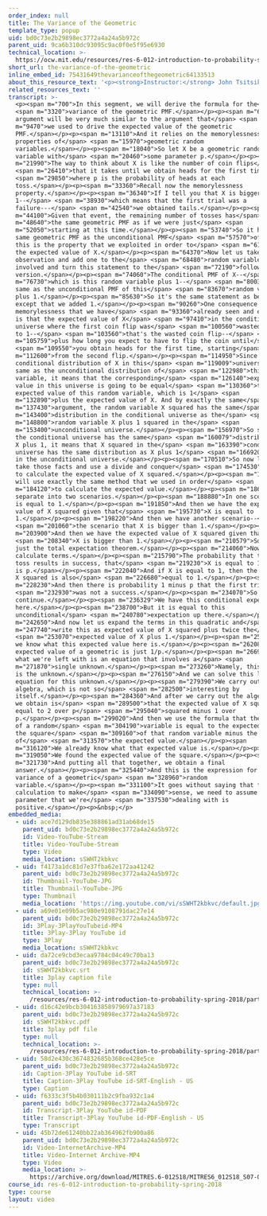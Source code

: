 ```yaml
---
order_index: null
title: The Variance of the Geometric
template_type: popup
uid: bd0c73e2b29898ec3772a4a24a5b972c
parent_uid: 9ca6b310dc93095c9ac0f0e5f95e6930
technical_location: >-
  https://ocw.mit.edu/resources/res-6-012-introduction-to-probability-spring-2018/part-i-the-fundamentals/the-variance-of-the-geometric
short_url: the-variance-of-the-geometric
inline_embed_id: 75431649thevarianceofthegeometric64133513
about_this_resource_text: '<p><strong>Instructor:</strong> John Tsitsiklis</p>'
related_resources_text: ''
transcript: >-
  <p><span m="700">In this segment, we will derive the formula for the</span>
  <span m="3320">variance of the geometric PMF.</span></p><p><span m="6470">The
  argument will be very much similar to the argument that</span> <span
  m="9470">we used to drive the expected value of the geometric
  PMF.</span></p><p><span m="13110">And it relies on the memorylessness
  properties of</span> <span m="15970">geometric random
  variables.</span></p><p><span m="18040">So let X be a geometric random
  variable with</span> <span m="20460">some parameter p.</span></p><p><span
  m="21990">The way to think about X is like the number of coin flips</span>
  <span m="26410">that it takes until we obtain heads for the first time,</span>
  <span m="29850">where p is the probability of heads at each
  toss.</span></p><p><span m="33360">Recall now the memorylessness
  property.</span></p><p><span m="36340">If I tell you that X is bigger than
  1--</span> <span m="38930">which means that the first trial was a
  failure---</span> <span m="42540">we obtained tails.</span></p><p><span
  m="44100">Given that event, the remaining number of tosses has</span> <span
  m="48640">the same geometric PMF as if we were just</span> <span
  m="52050">starting at this time.</span></p><p><span m="53740">So it has the
  same geometric PMF as the unconditional PMF</span> <span m="57570">of X. And
  this is the property that we exploited in order to</span> <span m="61380">find
  the expected value of X.</span></p><p><span m="64370">Now let us take this
  observation and add one to the</span> <span m="68480">random variables
  involved and turn this statement to the</span> <span m="72190">following
  version.</span></p><p><span m="74060">The conditional PMF of X--</span> <span
  m="76730">which is this random variable plus 1--</span> <span m="80030">is the
  same as the unconditional PMF of this</span> <span m="83670">random variable
  plus 1.</span></p><p><span m="85630">So it's the same statement as before
  except that we added 1.</span></p><p><span m="90260">One consequence of the
  memorylessness that we have</span> <span m="93360">already seen and exploited
  is that the expected value of X</span> <span m="97410">in the conditional
  universe where the first coin flip was</span> <span m="100560">wasted is equal
  to 1--</span> <span m="103560">that's the wasted coin flip--</span> <span
  m="105759">plus how long you expect to have to flip the coin until</span>
  <span m="109550">you obtain heads for the first time, starting</span> <span
  m="112600">from the second flip.</span></p><p><span m="114950">Since the
  conditional distribution of X in this</span> <span m="119009">universe is the
  same as the unconditional distribution of</span> <span m="122980">this random
  variable, it means that the corresponding</span> <span m="126140">expected
  value in this universe is going to be equal</span> <span m="130360">to the
  expected value of this random variable, which is 1</span> <span
  m="132890">plus the expected value of X. And by exactly the same</span> <span
  m="137430">argument, the random variable X squared has the same</span> <span
  m="143400">distribution in the conditional universe as the</span> <span
  m="148800">random variable X plus 1 squared in the</span> <span
  m="153400">unconditional universe.</span></p><p><span m="156970">So since X in
  the conditional universe has the same</span> <span m="160079">distribution as
  X plus 1, it means that X squared in the</span> <span m="163390">conditional
  universe has the same distribution as X plus 1</span> <span m="166920">squared
  in the unconditional universe.</span></p><p><span m="170510">So now let us
  take those facts and use a divide and conquer</span> <span m="174530">method
  to calculate the expected value of X squared.</span></p><p><span m="179690">We
  will use exactly the same method that we used in order</span> <span
  m="184120">to calculate the expected value.</span></p><p><span m="186430">We
  separate into two scenarios.</span></p><p><span m="188880">In one scenario, X
  is equal to 1.</span></p><p><span m="191850">And then we have the expected
  value of X squared given that</span> <span m="195730">X is equal to
  1.</span></p><p><span m="198220">And then we have another scenario--</span>
  <span m="201060">the scenario that X is bigger than 1.</span></p><p><span
  m="203900">And then we have the expected value of X squared given that</span>
  <span m="208340">X is bigger than 1.</span></p><p><span m="210579">So this is
  just the total expectation theorem.</span></p><p><span m="214060">Now let us
  calculate terms.</span></p><p><span m="215790">The probability that the first
  toss results in success, that</span> <span m="219230">X is equal to 1-- this
  is p.</span></p><p><span m="222040">And if X is equal to 1, then the value of
  X squared is also</span> <span m="226680">equal to 1.</span></p><p><span
  m="228230">And then there is probability 1 minus p that the first trial</span>
  <span m="232930">was not a success.</span></p><p><span m="234070">So we get to
  continue.</span></p><p><span m="236329">We have this conditional expectation
  here.</span></p><p><span m="238700">But it is equal to this
  unconditional</span> <span m="240780">expectation up there.</span></p><p><span
  m="242650">And now let us expand the terms in this quadratic and</span> <span
  m="247740">write this as expected value of X squared plus twice the</span>
  <span m="253070">expected value of X plus 1.</span></p><p><span m="258459">Now
  we know what this expected value here is.</span></p><p><span m="262089">The
  expected value of a geometric is just 1/p.</span></p><p><span m="266910">And
  what we're left with is an equation that involves a</span> <span
  m="271870">single unknown.</span></p><p><span m="273260">Namely, this quantity
  is the unknown.</span></p><p><span m="276150">And we can solve this linear
  equation for this unknown.</span></p><p><span m="279390">We carry out some
  algebra, which is not so</span> <span m="282500">interesting by
  itself.</span></p><p><span m="284360">And after we carry out the algebra, what
  we obtain is</span> <span m="289500">that the expected value of X squared is
  equal to 2 over p</span> <span m="295040">squared minus 1 over
  p.</span></p><p><span m="299020">And then we use the formula that the variance
  of a random</span> <span m="304190">variable is equal to the expected value of
  the square</span> <span m="309160">of that random variable minus the square
  of</span> <span m="313570">the expected value.</span></p><p><span
  m="316120">We already know what that expected value is.</span></p><p><span
  m="319050">We found the expected value of the square.</span></p><p><span
  m="321730">And putting all that together, we obtain a final
  answer.</span></p><p><span m="325440">And this is the expression for the
  variance of a geometric</span> <span m="328960">random
  variable.</span></p><p><span m="331100">It goes without saying that for this
  calculation to make</span> <span m="334090">sense, we need to assume that the
  parameter that we're</span> <span m="337530">dealing with is
  positive.</span></p><p>&nbsp;</p>
embedded_media:
  - uid: ace7d129db835e388861ad31ab68de15
    parent_uid: bd0c73e2b29898ec3772a4a24a5b972c
    id: Video-YouTube-Stream
    title: Video-YouTube-Stream
    type: Video
    media_location: sSWHT2kbkvc
  - uid: f4173a1dc81d7e37fba62e172aa41242
    parent_uid: bd0c73e2b29898ec3772a4a24a5b972c
    id: Thumbnail-YouTube-JPG
    title: Thumbnail-YouTube-JPG
    type: Thumbnail
    media_location: 'https://img.youtube.com/vi/sSWHT2kbkvc/default.jpg'
  - uid: a69e01e09b5ac980e9108791dac27e14
    parent_uid: bd0c73e2b29898ec3772a4a24a5b972c
    id: 3Play-3PlayYouTubeid-MP4
    title: 3Play-3Play YouTube id
    type: 3Play
    media_location: sSWHT2kbkvc
  - uid: da72ce9cbd3ecaa9784c04c49c70ba13
    parent_uid: bd0c73e2b29898ec3772a4a24a5b972c
    id: sSWHT2kbkvc.srt
    title: 3play caption file
    type: null
    technical_location: >-
      /resources/res-6-012-introduction-to-probability-spring-2018/part-i-the-fundamentals/the-variance-of-the-geometric/sSWHT2kbkvc.srt
  - uid: d16c42e9bcb304163858979697a37183
    parent_uid: bd0c73e2b29898ec3772a4a24a5b972c
    id: sSWHT2kbkvc.pdf
    title: 3play pdf file
    type: null
    technical_location: >-
      /resources/res-6-012-introduction-to-probability-spring-2018/part-i-the-fundamentals/the-variance-of-the-geometric/sSWHT2kbkvc.pdf
  - uid: 58d2e430c3674832685b368ce428e5ce
    parent_uid: bd0c73e2b29898ec3772a4a24a5b972c
    id: Caption-3Play YouTube id-SRT
    title: Caption-3Play YouTube id-SRT-English - US
    type: Caption
  - uid: f6333c3f5b4b030111b2c9fba932c1a4
    parent_uid: bd0c73e2b29898ec3772a4a24a5b972c
    id: Transcript-3Play YouTube id-PDF
    title: Transcript-3Play YouTube id-PDF-English - US
    type: Transcript
  - uid: 45b72de61240bb22ab364962fb900a86
    parent_uid: bd0c73e2b29898ec3772a4a24a5b972c
    id: Video-InternetArchive-MP4
    title: Video-Internet Archive-MP4
    type: Video
    media_location: >-
      https://archive.org/download/MITRES.6-012S18/MITRES6_012S18_S07-02_300k.mp4
course_id: res-6-012-introduction-to-probability-spring-2018
type: course
layout: video
---
```

